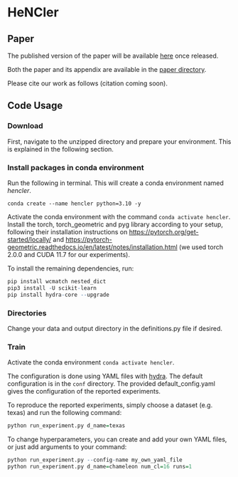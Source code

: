 # HeNCler

## Paper

The published version of the paper will be available [here](#) once released.

Both the paper and its appendix are available in the [paper directory](https://github.com/sonnyachten/HeNCler/tree/main/paper).

Please cite our work as follows (citation coming soon).

## Code Usage

### Download

First, navigate to the unzipped directory and prepare your environment. This is explained in the following section.

### Install packages in conda environment

Run the following in terminal. This will create a conda environment named *hencler*.

```
conda create --name hencler python=3.10 -y
```

Activate the conda environment with the command `conda activate hencler`. 
Install the torch, torch_geometric and pyg library according to your setup, following their installation instructions on
https://pytorch.org/get-started/locally/ and https://pytorch-geometric.readthedocs.io/en/latest/notes/installation.html (we used torch 2.0.0 and CUDA 11.7 for our experiments).

To install the remaining dependencies, run:
```R
pip install wcmatch nested_dict 
pip3 install -U scikit-learn
pip install hydra-core --upgrade
```

### Directories
Change your data and output directory in the definitions.py file if desired.

### Train

Activate the conda environment `conda activate hencler`.

The configuration is done using YAML files with [hydra](https://hydra.cc/). The default configuration is in the `conf` directory. The provided default_config.yaml gives the configuration of the reported experiments. 

To reproduce the reported experiments, simply choose a dataset (e.g. texas) and run the following command:
```R
python run_experiment.py d_name=texas
```
To change hyperparameters, you can create and add your own YAML files, or just add arguments to your command:
```R
python run_experiment.py --config-name my_own_yaml_file
python run_experiment.py d_name=chameleon num_cl=16 runs=1
```

